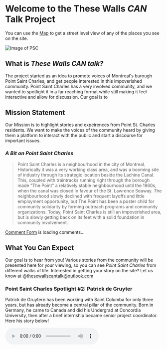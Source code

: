# Welcome to the These Walls *CAN* Talk Project

You can use the [Map](https://www.google.ca/maps/place/Pointe-Saint-Charles,+Montreal,+QC/@45.4802419,-73.5639897,15.25z/data=!4m13!1m7!3m6!1s0x4cc91a80e020ab4d:0x2372fdb8bb578dc4!2sPointe-Saint-Charles,+Montreal,+QC!3b1!8m2!3d45.4802728!4d-73.55874!3m4!1s0x4cc91a80e020ab4d:0x2372fdb8bb578dc4!8m2!3d45.4802728!4d-73.55874) to get a street level view of any of the places you see on the site.


![Image of PSC](http://archive.lapointelibertaire.org/files/images/CartePteSt-CharlesSmall.preview.jpg)

## What is _These Walls CAN talk?_

The project started as an idea to promote voices of Montreal's burough Point Saint Charles, and get people interested in this impoverished community. Point Saint Charles has a very involved community, and we wanted to spotlight it in a far reaching format while still making it feel interactive and allow for discussion. Our goal is to 

## Mission Statement

Our Mission is to highlight stories and expeirences from Point St. Charles residents. We want to make the voices of the community heard by giving them a platform to interact with the public and start a discourse for important issues.


### _A Bit on Point Saint Charles_

> Point Saint Charles is a neighbourhood in the city of Montreal. Historically it was a very working class area, and was a booming site of industry through its strategic location beside the Lachine Canal. This, coupled with traintracks running right through the borough made "The Point" a relatively stable neighbourhood until the 1960s, when the canal was closed in favour of the St. Lawrence Seaway. The neighbourhood slowly declined with frequent layoffs and little employment opportunity, but The Point has been a poster child for community solidarity by forming outreach programs and community organizations. Today, Point Saint Charles is still an impoverished area, but is slowly getting back on its feet with a solid foundation in community involvement.

<!-- begin wwww.htmlcommentbox.com -->
 <div id="HCB_comment_box"><a href="http://www.htmlcommentbox.com">Comment Form</a> is loading comments...</div>
 <link rel="stylesheet" type="text/css" href="//www.htmlcommentbox.com/static/skins/bootstrap/twitter-bootstrap.css?v=0" />
 <script type="text/javascript" id="hcb"> /*<!--*/ if(!window.hcb_user){hcb_user={};} (function(){var s=document.createElement("script"), l=hcb_user.PAGE || (""+window.location).replace(/'/g,"%27"), h="//www.htmlcommentbox.com";s.setAttribute("type","text/javascript");s.setAttribute("src", h+"/jread?page="+encodeURIComponent(l).replace("+","%2B")+"&opts=16862&num=10&ts=1520366206162");if (typeof s!="undefined") document.getElementsByTagName("head")[0].appendChild(s);})(); /*-->*/ </script>
<!-- end www.htmlcommentbox.com -->




## What You Can Expect

Our goal is to hear from you! Various stories from the community will be presented here for your viewing, so you can see _Point Saint Charles_ from different walks of life. Interested in getting your story on the site? Let us know at @thesewallscantalk@outlook.com


### Point Saint Charles Spotlight #2: Patrick de Gruyter

Patrick de Gruytern has been working with Saint Columba for only three years, but has already become a central pillar of the community. Born in Germany, he came to Canada and did his Undergrad at Concordia University, then after a brief internship became senior project coordinator. Here his story below!

<audio src="Interview Patrick1of3.mp3" controls preload>
<audio src="Interview Patrick2of3.mp3" controls preload>
<audio src="Interview Patrick3of3.mp3" controls preload>






